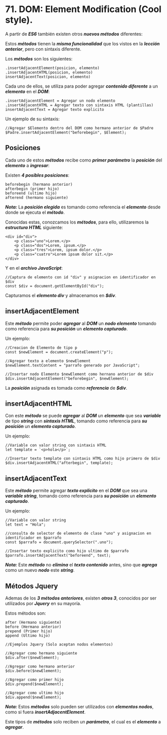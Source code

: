# 71. DOM: Element Modification (Cool style).

A partir de ***ES6*** también existen otros ***nuevos métodos*** diferentes:

Estos ***métodos*** tienen la ***misma funcionalidad*** que los vistos en la ***lección anterior***, pero con sintaxis diferente.

Los ***métodos*** son los siguientes:

	.insertAdjacentElement(posicion, elemento)
	.insertAdjacentHTML(posicion, elemento)
	insertAdjacentText(posicion, elemento)

Cada uno de ellos, se utiliza para poder agregar ***contenido diferente*** a un ***elemento*** en el ***DOM***:

	.insertAdjacentElement = Agregar un nodo elemento
	.insertAdjacentHTML = Agregar texto con sintaxis HTML (plantillas)
	insertAdjacentText = Agregar texto explicito

Un ejemplo de su sintaxis:

~~~
//Agregar $Elemento dentro del DOM como hermano anterior de $Padre
$Padre.insertAdjacentElement("beforebegin", $Element);
~~~

## Posiciones

Cada uno de estos ***métodos*** recibe como ***primer parámetro*** la ***posición*** del ***elemento*** a ***ingresar***:

Existen ***4 posibles posiciones***:

	beforebegin (hermano anterior)
	afterbegin (primer hijo)
	beforeend (ultimo hijo)
	afterend (hermano siguiente)

***Nota:*** La ***posición elegida*** es tomando como referencia el ***elemento*** desde donde se ejecuta el ***método***.

Conocidas estas, conozcamos los ***métodos***, para ello, utilizaremos la ***estructura HTML*** siguiente:

~~~
<div id="div">
	<p class="uno">Lorem.</p>
	<p class="dos">Lorem, ipsum.</p>
	<p class="tres">Lorem, ipsum dolor.</p>
	<p class="cuatro">Lorem ipsum dolor sit.</p>
</div>
~~~

 Y en el ***archivo JavaScript***:

~~~
//Captura de elemento con id "div" y asignacion en identificador en $div
const $div = document.getElementById("div");
~~~

Capturamos el ***elemento div*** y almacenamos en ***$div***.

## insertAdjacentElement

Este ***método*** permite poder ***agregar*** al ***DOM*** un ***nodo elemento*** tomando como referencia para ***su posición*** un ***elemento capturado***.

Un ejemplo:

~~~
//Creacion de Elemento de tipo p
const $newElement = document.createElement("p");

//Agregar texto a elemento $newElement
$newElement.textContent = "parrafo generado por JavaScript";

//Insertar nodo Elemento $newElement como hernano anterior de $div
$div.insertAdjacentElement("beforebegin", $newElement);
~~~

La ***posición*** asignada es tomada como ***referencia*** de ***$div***.

## insertAdjacentHTML

Con este ***método*** se puede ***agregar*** al ***DOM*** un ***elemento*** que sea ***variable*** de tipo ***string*** con ***sintaxis HTML***, tomando como referencia para ***su posición*** un ***elemento capturado***.

Un ejemplo:

~~~
//Variable con valor string con sintaxis HTML
let template = `<p>hola</p>`;

//Insertar texto template con sintaxis HTML como hijo primero de $div
$div.insertAdjacentHTML("afterbegin", template);
~~~

## insertAdjacentText

Este ***método*** permite agregar ***texto explicito*** en el ***DOM*** que sea una ***variable string***, tomando como referencia para ***su posición*** un ***elemento capturado***.

Un ejemplo:

~~~
//Variable con valor string
let text = "Hola";

//consulta de selector de elemento de clase "uno" y asignacion en identificador en $parrafo
const $parrafo = document.querySelector(".uno");

//Insertar texto explicito como hijo ultimo de $parrafo
$parrafo.insertAdjacentText("beforeend", text);
~~~

***Nota:*** Este ***método*** no ***elimina*** el ***texto contenido*** antes, sino que ***agrega*** como un nuevo ***nodo*** este ***string***.

## Métodos Jquery

Ademas de los ***3 métodos anteriores***, existen ***otros 3***, conocidos por ser utilizados por ***Jquery*** en su mayoría.

Estos métodos son:

	after (Hermano siguiente)
	before (Hermano anterior)
	prepend (Primer hijo)
	append (Ultimo hijo)

~~~
//Ejemplos Jquery (Solo aceptan nodos elementos)

//Agregar como hermano siguiente
$div.after($newElement);

//Agregar como hermano anterior
$div.before($newElement);

//Agregar como primer hijo
$div.prepend($newElement);

//Agregar como ultimo hijo
$div.append($newElement);
~~~

***Nota:*** Estos ***métodos*** solo pueden ser utilizados con ***elementos nodos***, como si fuera ***insertAdjacentElement***.

Este tipos de ***métodos*** solo reciben un ***parámetro***, el cual es el ***elemento*** a ***agregar***.

